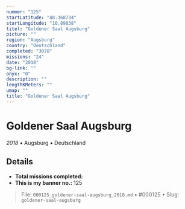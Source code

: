 ```yaml
---
nummer: "125"
startLatitude: "48.368734"
startLongitude: "10.89838"
titel: "Goldener Saal Augsburg"
picture: ""
region: "Augsburg"
country: "Deutschland"
completed: "3078"
missions: "24"
date: "2018"
bg-link: ""
onyx: "0"
description: ""
lengthKMeters: ""
umap: ""
title: "Goldener Saal Augsburg"
---
```

# Goldener Saal Augsburg

*2018* • Augsburg • Deutschland



## Details


- **Total missions completed:** 
- **This is my banner no.:** 125





> File: `000125_goldener-saal-augsburg_2018.md` • #000125 • Slug: `goldener-saal-augsburg`

